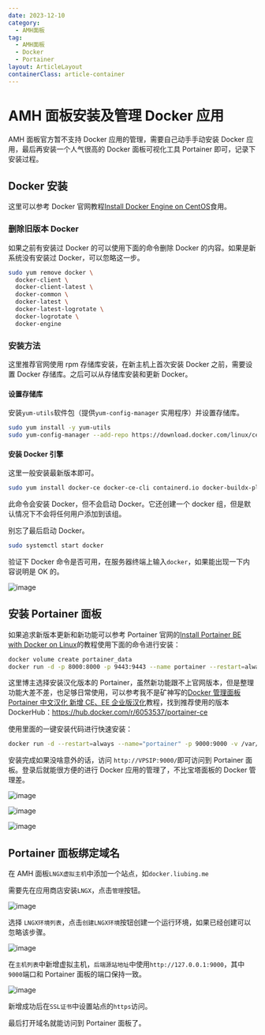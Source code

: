 ```yaml
---
date: 2023-12-10
category:
  - AMH面板
tag:
  - AMH面板
  - Docker
  - Portainer
layout: ArticleLayout
containerClass: article-container
---
```


# AMH 面板安装及管理 Docker 应用

AMH 面板官方暂不支持 Docker 应用的管理，需要自己动手手动安装 Docker 应用，最后再安装一个人气很高的 Docker 面板可视化工具 Portainer 即可，记录下安装过程。

<!-- more -->

## Docker 安装

这里可以参考 Docker 官网教程[Install Docker Engine on CentOS](https://docs.docker.com/engine/install/centos/)食用。

### 删除旧版本 Docker

如果之前有安装过 Docker 的可以使用下面的命令删除 Docker 的内容。如果是新系统没有安装过 Docker，可以忽略这一步。

```sh
sudo yum remove docker \
  docker-client \
  docker-client-latest \
  docker-common \
  docker-latest \
  docker-latest-logrotate \
  docker-logrotate \
  docker-engine
```

### 安装方法

这里推荐官网使用 rpm 存储库安装，在新主机上首次安装 Docker 之前，需要设置 Docker 存储库。之后可以从存储库安装和更新 Docker。

#### 设置存储库

安装`yum-utils`软件包（提供`yum-config-manager` 实用程序）并设置存储库。

```sh
sudo yum install -y yum-utils
sudo yum-config-manager --add-repo https://download.docker.com/linux/centos/docker-ce.repo
```

#### 安装 Docker 引擎

这里一般安装最新版本即可。

```sh
sudo yum install docker-ce docker-ce-cli containerd.io docker-buildx-plugin docker-compose-plugin
```

此命令会安装 Docker，但不会启动 Docker。它还创建一个 docker 组，但是默认情况下不会将任何用户添加到该组。

别忘了最后启动 Docker。

```sh
sudo systemctl start docker
```

验证下 Docker 命令是否可用，在服务器终端上输入`docker`，如果能出现一下内容说明是 OK 的。

![image](https://image.liubing.me/i/2023/12/10/65752f4c77811.png)

## 安装 Portainer 面板

如果追求新版本更新和新功能可以参考 Portainer 官网的[Install Portainer BE with Docker on Linux](https://docs.portainer.io/start/install/server/docker/linux)的教程使用下面的命令进行安装：

```sh
docker volume create portainer_data
docker run -d -p 8000:8000 -p 9443:9443 --name portainer --restart=always -v /var/run/docker.sock:/var/run/docker.sock -v portainer_data:/data portainer/portainer-ee:latest
```

这里博主选择安装汉化版本的 Portainer，虽然新功能跟不上官网版本，但是整理功能大差不差，也足够日常使用，可以参考我不是矿神写的[Docker 管理面板 Portainer 中文汉化 新增 CE、EE 企业版汉化](https://imnks.com/3406.html)教程，找到推荐使用的版本 DockerHub：<https://hub.docker.com/r/6053537/portainer-ce>

使用里面的一键安装代码进行快速安装：

```sh
docker run -d --restart=always --name="portainer" -p 9000:9000 -v /var/run/docker.sock:/var/run/docker.sock 6053537/portainer-ce
```

安装完成如果没啥意外的话，访问 `http://VPSIP:9000/`即可访问到 Portainer 面板。登录后就能很方便的进行 Docker 应用的管理了，不比宝塔面板的 Docker 管理差。

![image](https://image.liubing.me/i/2023/12/10/6575328289065.png)

![image](https://image.liubing.me/i/2023/12/10/657532c38d0f8.png)

![image](https://image.liubing.me/i/2023/12/10/6575330b43750.png)

## Portainer 面板绑定域名

在 AMH 面板`LNGX虚拟主机`中添加一个站点，如`docker.liubing.me`

需要先在应用商店安装`LNGX`，点击`管理`按钮。

![image](https://image.liubing.me/i/2023/12/10/6575347866a9d.png)

选择 `LNGX环境列表`，点击`创建LNGX环境`按钮创建一个运行环境，如果已经创建可以忽略该步骤。

![image](https://image.liubing.me/i/2023/12/10/657534ae10cb9.png)

在`主机列表`中新增虚拟主机，`后端源站地址`中使用`http://127.0.0.1:9000`，其中`9000`端口和 Portainer 面板的端口保持一致。

![image](https://image.liubing.me/i/2023/12/10/65753576a0e17.png)

新增成功后在`SSL证书`中设置站点的`https`访问。

最后打开域名就能访问到 Portainer 面板了。

